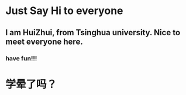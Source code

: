 # Just Say Hi to everyone
## I am HuiZhui, from Tsinghua university. Nice to meet everyone here.
### have fun!!!
# 学晕了吗？
